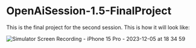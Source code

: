 # OpenAiSession-1.5-FinalProject
This is the final project for the second session. This is how it will look like: 


![Simulator Screen Recording - iPhone 15 Pro - 2023-12-05 at 18 34 59](https://github.com/EngOmarElsayed/OpenAiSession-1.5-FinalProject/assets/125718818/b425c6f3-3f25-4932-9a70-92e39b0ea095)

